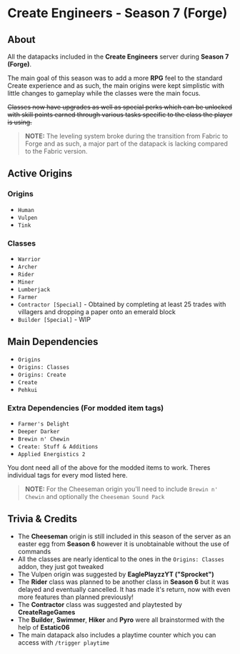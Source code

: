 # Create Engineers - Season 7 (Forge)
## About
All the datapacks included in the __Create Engineers__ server during __Season 7 (Forge)__.

The main goal of this season was to add a more __RPG__ feel to the standard Create experience and as such, the main origins were kept simplistic with little changes to gameplay while the classes were the main focus.

~~Classes now have upgrades as well as special perks which can be unlocked with skill points earned through various tasks specific to the class the player is using.~~

> __NOTE:__ The leveling system broke during the transition from Fabric to Forge and as such, a major part of the datapack is lacking compared to the Fabric version.

## Active Origins
### Origins
- `Human`
- `Vulpen`
- `Tink`

### Classes
- `Warrior`
- `Archer`
- `Rider`
- `Miner`
- `Lumberjack`
- `Farmer`
- `Contractor [Special]` - Obtained by completing at least 25 trades with villagers and dropping a paper onto an emerald block
- `Builder [Special]` - WIP

## Main Dependencies
- `Origins`
- `Origins: Classes`
- `Origins: Create`
- `Create`
- `Pehkui`

### Extra Dependencies (For modded item tags)
- `Farmer's Delight`
- `Deeper Darker`
- `Brewin n' Chewin`
- `Create: Stuff & Additions`
- `Applied Energistics 2`

You dont need all of the above for the modded items to work. Theres individual tags for every mod listed here.
> __NOTE:__ For the Cheeseman origin you'll need to include `Brewin n' Chewin` and optionally the `Cheeseman Sound Pack`

## Trivia & Credits
- The __Cheeseman__ origin is still included in this season of the server as an easter egg from __Season 6__ however it is unobtainable without the use of commands
- All the classes are nearly identical to the ones in the `Origins: Classes` addon, they just got tweaked
- The Vulpen origin was suggested by __EaglePlayzzYT ("Sprocket")__
- The __Rider__ class was planned to be another class in __Season 6__ but it was delayed and eventually cancelled. It has made it's return, now with even more features than planned previously!
- The __Contractor__ class was suggested and playtested by __CreateRageGames__
- The __Builder__, __Swimmer__, __Hiker__ and __Pyro__ were all brainstormed with the help of __Estatic06__
- The main datapack also includes a playtime counter which you can access with `/trigger playtime`